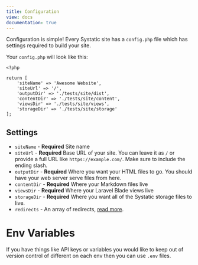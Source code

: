 ```yaml
---
title: Configuration
view: docs
documentation: true
---
```


Configuration is simple! Every Systatic site has a `config.php` file which has settings required to build your site.

Your `config.php` will look like this:
```
<?php

return [
	'siteName' => 'Awesome Website',
	'siteUrl' => '/',
	'outputDir' => './tests/site/dist',
	'contentDir' => './tests/site/content',
	'viewsDir' => './tests/site/views',
	'storageDir' => './tests/site/storage'
];
```
## Settings
* `siteName` - **Required** Site name
* `siteUrl` - **Required** Base URL of your site. You can leave it as `/` or provide a full URL like `https://example.com/`. Make sure to include the ending slash.
* `outputDir` - **Required** Where you want your HTML files to go. You should have your web server serve files from here.
* `contentDir` - **Required** Where your Markdown files live
* `viewsDir` - **Required** Where your Laravel Blade views live
* `storageDir` - **Required** Where you want all of the Systatic storage files to live.
* `redirects` - An array of redirects, [read more](https://github.com/damcclean/Systatic/wiki/Redirects).

# Env Variables
If you have things like API keys or variables you would like to keep out of version control of different on each env then you can use `.env` files. 